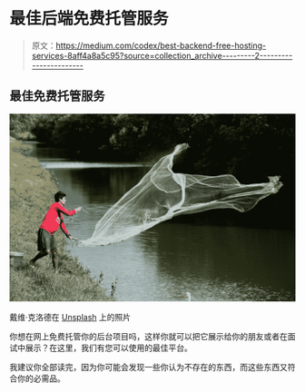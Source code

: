# 最佳后端免费托管服务

> 原文：<https://medium.com/codex/best-backend-free-hosting-services-8aff4a8a5c95?source=collection_archive---------2----------------------->

## 最佳免费托管服务

![](img/418932f4ebbb6ee894fbfd53973b9421.png)

戴维·克洛德在 [Unsplash](https://unsplash.com?utm_source=medium&utm_medium=referral) 上的照片

你想在网上免费托管你的后台项目吗，这样你就可以把它展示给你的朋友或者在面试中展示？在这里，我们有您可以使用的最佳平台。

我建议你全部读完，因为你可能会发现一些你认为不存在的东西，而这些东西又符合你的必需品。